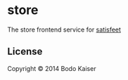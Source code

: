# store

The store frontend service for [satisfeet](http://store.satisfeet.me)

## License

Copyright © 2014 Bodo Kaiser
